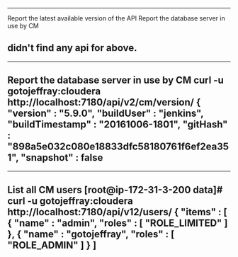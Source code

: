 
-------
Report the latest available version of the API
Report the database server in use by CM

didn't find any api for above.
-------

----
Report the database server in use by CM
 curl  -u gotojeffray:cloudera  http://localhost:7180/api/v2/cm/version/
{
  "version" : "5.9.0",
  "buildUser" : "jenkins",
  "buildTimestamp" : "20161006-1801",
  "gitHash" : "898a5e032c080e18833dfc58180761f6ef2ea351",
  "snapshot" : false
----
----
List all CM users
[root@ip-172-31-3-200 data]# curl  -u gotojeffray:cloudera  http://localhost:7180/api/v12/users/
{
  "items" : [ {
    "name" : "admin",
    "roles" : [ "ROLE_LIMITED" ]
  }, {
    "name" : "gotojeffray",
    "roles" : [ "ROLE_ADMIN" ]
  } ]
  ----

